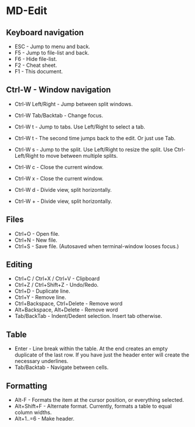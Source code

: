 # MD-Edit

## Keyboard navigation

* ESC - Jump to menu and back.
* F5 - Jump to file-list and back.
* F6 - Hide file-list.
* F2 - Cheat sheet.
* F1 - This document.

## Ctrl-W - Window navigation

* Ctrl-W Left/Right - Jump between split windows.
* Ctrl-W Tab/Backtab - Change focus.

* Ctrl-W t - Jump to tabs. Use Left/Right to select a tab.
* Ctrl-W t - The second time jumps back to the edit. Or just use Tab.

* Ctrl-W s - Jump to the split. Use Left/Right to resize the split.
  Use Ctrl-Left/Right to move between multiple splits.

* Ctrl-W c - Close the current window.
* Ctrl-W x - Close the current window.

* Ctrl-W d - Divide view, split horizontally.
* Ctrl-W + - Divide view, split horizontally.

## Files

* Ctrl+O - Open file.
* Ctrl+N - New file.
* Ctrl+S - Save file. (Autosaved when terminal-window looses focus.)

## Editing

* Ctrl+C / Ctrl+X / Ctrl+V - Clipboard
* Ctrl+Z / Ctrl+Shift+Z - Undo/Redo.
* Ctrl+D - Duplicate line.
* Ctrl+Y - Remove line.
* Ctrl+Backspace, Ctrl+Delete - Remove word
* Alt+Backspace, Alt+Delete - Remove word
* Tab/BackTab - Indent/Dedent selection. Insert tab otherwise.

## Table

* Enter - Line break within the table. At the end creates an empty
  duplicate of the last row. If you have just the header enter will
  create the necessary underlines.
* Tab/Backtab - Navigate between cells.  


## Formatting

* Alt-F - Formats the item at the cursor position, or everything
  selected.
* Alt+Shift+F - Alternate format. Currently, formats a table to
  equal column widths.
* Alt+1..=6 - Make header.

